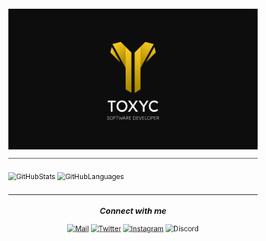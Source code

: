 ![srtoxyc_front](img/toxyc_githubfront.png)

***

<div align="center" style="display: flex; align-items: flex-start;">
  
![GitHubStats](https://github-readme-stats-git-masterrstaa-rickstaa.vercel.app/api?username=gy-toxyc&theme=dark)
![GitHubLanguages](https://github-readme-stats-git-masterorgs-github-readme-stats-team.vercel.app/api/top-langs/?username=gy-toxyc&include_orgs=true&theme=dark)

</div>

***

<h3 align="center"><b><i>Connect with me</b></i></h3>
  
<div align="center">
  
[![Mail](https://img.shields.io/badge/Mail_me!-D14836?style=for-the-badge&logo=gmail&logoColor=white)](mailto:toxyc@gycoding.com)
[![Twitter](https://img.shields.io/badge/X-000000?style=for-the-badge&logo=x&logoColor=white)](https://x.com/srtoxyc)
[![Instagram](https://img.shields.io/badge/Instagram-%23E4405F.svg?style=for-the-badge&logo=Instagram&logoColor=white)](https://www.instagram.com/srtoxyc/)
![Discord](https://img.shields.io/badge/srtoxyc-5865F2?style=for-the-badge&logo=discord&logoColor=white)

</div>
